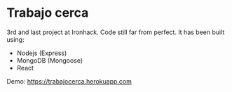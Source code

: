 # Trabajo cerca
3rd and last project at Ironhack. Code still far from perfect.
It has been built using:
* Nodejs (Express)
* MongoDB (Mongoose)
* React


Demo:  https://trabajocerca.herokuapp.com
